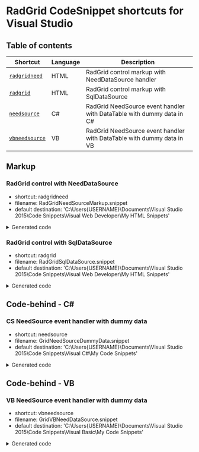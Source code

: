 # RadGrid CodeSnippet shortcuts for Visual Studio

## Table of contents

| Shortcut | Language| Description |
| --- | --- | --- |
| [`radgridneed`](#RadGrid-control-with-NeedDataSource) | HTML | RadGrid control markup with NeedDataSource handler |
| [`radgrid`](#RadGrid-control-with-SqlDataSource) | HTML | RadGrid control markup with SqlDataSource|
| [`needsource`](#CS-NeedSource-event-handler-with-dummy-data) | C# | RadGrid NeedSource event handler with DataTable with dummy data in C# |
| [`vbneedsource`](#VB-NeedSource-event-handler-with-dummy-data) | VB | RadGrid NeedSource event handler with DataTable with dummy data in VB|

## Markup

### RadGrid control with NeedDataSource
- shortcut: radgridneed
- filename: RadGridNeedSourceMarkup.snippet
- default destination: 'C:\Users\{USERNAME}\Documents\Visual Studio 2015\Code Snippets\Visual Web Developer\My HTML Snippets'

<details>
<summary>Generated code</summary>

```html
<telerik:RadGrid ID="RadGrid1" runat="server" AllowPaging="True" CellSpacing="0"
    GridLines="None" Width="800px" OnNeedDataSource="RadGrid1_NeedDataSource">
    <MasterTableView AutoGenerateColumns="False" DataKeyNames="OrderID">
        <Columns>
            <telerik:GridBoundColumn DataField="OrderID" DataType="System.Int32"
                FilterControlAltText="Filter OrderID column" HeaderText="OrderID"
                ReadOnly="True" SortExpression="OrderID" UniqueName="OrderID">
            </telerik:GridBoundColumn>
            <telerik:GridDateTimeColumn DataField="OrderDate" DataType="System.DateTime"
                FilterControlAltText="Filter OrderDate column" HeaderText="OrderDate"
                SortExpression="OrderDate" UniqueName="OrderDate">
            </telerik:GridDateTimeColumn>
            <telerik:GridNumericColumn DataField="Freight" DataType="System.Decimal"
                FilterControlAltText="Filter Freight column" HeaderText="Freight"
                SortExpression="Freight" UniqueName="Freight">
            </telerik:GridNumericColumn>
            <telerik:GridBoundColumn DataField="ShipName"
                FilterControlAltText="Filter ShipName column" HeaderText="ShipName"
                SortExpression="ShipName" UniqueName="ShipName">
            </telerik:GridBoundColumn>
            <telerik:GridBoundColumn DataField="ShipCountry"
                FilterControlAltText="Filter ShipCountry column" HeaderText="ShipCountry"
                SortExpression="ShipCountry" UniqueName="ShipCountry">
            </telerik:GridBoundColumn>
        </Columns>
    </MasterTableView>
</telerik:RadGrid>
```

</details>

### RadGrid control with SqlDataSource
- shortcut: radgrid
- filename: RadGridSqlDataSource.snippet
- default destination: 'C:\Users\{USERNAME}\Documents\Visual Studio 2015\Code Snippets\Visual Web Developer\My HTML Snippets'

<details>
<summary>Generated code</summary>

```html
<telerik:RadGrid ID="RadGrid1" runat="server" AllowPaging="True" CellSpacing="0"
    DataSourceID="SqlDataSource1" GridLines="None" Width="800px">
    <MasterTableView DataSourceID="SqlDataSource1" AutoGenerateColumns="False"
        DataKeyNames="OrderID" >
        <Columns>
            <telerik:GridBoundColumn DataField="OrderID" DataType="System.Int32"
                FilterControlAltText="Filter OrderID column" HeaderText="OrderID"
                ReadOnly="True" SortExpression="OrderID" UniqueName="OrderID">
            </telerik:GridBoundColumn>
            <telerik:GridDateTimeColumn DataField="OrderDate" DataType="System.DateTime"
                FilterControlAltText="Filter OrderDate column" HeaderText="OrderDate"
                SortExpression="OrderDate" UniqueName="OrderDate">
            </telerik:GridDateTimeColumn>
            <telerik:GridNumericColumn DataField="Freight" DataType="System.Decimal"
                FilterControlAltText="Filter Freight column" HeaderText="Freight"
                SortExpression="Freight" UniqueName="Freight">
            </telerik:GridNumericColumn>
            <telerik:GridBoundColumn DataField="ShipName"
                FilterControlAltText="Filter ShipName column" HeaderText="ShipName"
                SortExpression="ShipName" UniqueName="ShipName">
            </telerik:GridBoundColumn>
            <telerik:GridBoundColumn DataField="ShipCountry"
                FilterControlAltText="Filter ShipCountry column" HeaderText="ShipCountry"
                SortExpression="ShipCountry" UniqueName="ShipCountry">
            </telerik:GridBoundColumn>
        </Columns>            
    </MasterTableView>
</telerik:RadGrid>
<asp:SqlDataSource ID="SqlDataSource1" runat="server"
    ConnectionString="<%$ ConnectionStrings:ConnectionString %>"
    SelectCommand="SELECT [OrderID], [OrderDate], [Freight], [ShipName], [ShipCountry] FROM [Orders]"></asp:SqlDataSource>
```

</details>


## Code-behind - C#

### CS NeedSource event handler with dummy data
- shortcut: needsource
- filename: GridNeedSourceDummyData.snippet
- default destination: 'C:\Users\{USERNAME}\Documents\Visual Studio 2015\Code Snippets\Visual C#\My Code Snippets'

<details>
<summary>Generated code</summary>

```cs
protected void RadGrid1_NeedDataSource(object sender, GridNeedDataSourceEventArgs e)
{
    RadGrid1.DataSource = GetGridSource(); 
}
private DataTable GetGridSource()
{
    DataTable dataTable = new DataTable();

    DataColumn column = new DataColumn();
    column.DataType = Type.GetType("System.Int32");
    column.ColumnName = "OrderID";
    dataTable.Columns.Add(column);

    column = new DataColumn();
    column.DataType = Type.GetType("System.DateTime");
    column.ColumnName = "OrderDate";
    dataTable.Columns.Add(column);

    column = new DataColumn();
    column.DataType = Type.GetType("System.Decimal");
    column.ColumnName = "Freight";
    dataTable.Columns.Add(column);

    column = new DataColumn();
    column.DataType = Type.GetType("System.String");
    column.ColumnName = "ShipName";
    dataTable.Columns.Add(column);

    column = new DataColumn();
    column.DataType = Type.GetType("System.String");
    column.ColumnName = "ShipCountry";
    dataTable.Columns.Add(column);

    DataColumn[] PrimaryKeyColumns = new DataColumn[1];
    PrimaryKeyColumns[0] = dataTable.Columns["OrderID"];
    dataTable.PrimaryKey = PrimaryKeyColumns;

    for (int i = 0; i <= 80; i++)
    {
        DataRow row = dataTable.NewRow();
        row["OrderID"] = i + 1;
        row["OrderDate"] = DateTime.Now;
        row["Freight"] = (i + 1) + (i + 1) * 0.1 + (i + 1) * 0.01;
        row["ShipName"] = "Name " + (i + 1);
        row["ShipCountry"] = "Country " + (i + 1);

        dataTable.Rows.Add(row);
    }

    return dataTable;
}
```

</details>

## Code-behind - VB

### VB NeedSource event handler with dummy data 
- shortcut: vbneedsource
- filename: GridVBNeedDataSource.snippet
- default destination: 'C:\Users\{USERNAME}\Documents\Visual Studio 2015\Code Snippets\Visual Basic\My Code Snippets'

<details>
<summary>Generated code</summary>

```vb
Protected Sub RadGrid1_NeedDataSource(sender As Object, e As GridNeedDataSourceEventArgs)
	RadGrid1.DataSource = GetGridSource()
End Sub
Private Function GetGridSource() As DataTable
	Dim dataTable As New DataTable()

	Dim column As New DataColumn()
	column.DataType = Type.[GetType]("System.Int32")
	column.ColumnName = "OrderID"
	dataTable.Columns.Add(column)

	column = New DataColumn()
	column.DataType = Type.[GetType]("System.DateTime")
	column.ColumnName = "OrderDate"
	dataTable.Columns.Add(column)

	column = New DataColumn()
	column.DataType = Type.[GetType]("System.Decimal")
	column.ColumnName = "Freight"
	dataTable.Columns.Add(column)

	column = New DataColumn()
	column.DataType = Type.[GetType]("System.String")
	column.ColumnName = "ShipName"
	dataTable.Columns.Add(column)

	column = New DataColumn()
	column.DataType = Type.[GetType]("System.String")
	column.ColumnName = "ShipCountry"
	dataTable.Columns.Add(column)

	Dim PrimaryKeyColumns As DataColumn() = New DataColumn(0) {}
	PrimaryKeyColumns(0) = dataTable.Columns("OrderID")
	dataTable.PrimaryKey = PrimaryKeyColumns

	For i As Integer = 0 To 80
		Dim row As DataRow = dataTable.NewRow()
		row("OrderID") = i + 1
		row("OrderDate") = DateTime.Now
		row("Freight") = (i + 1) + (i + 1) * 0.1 + (i + 1) * 0.01
		row("ShipName") = "Name " & (i + 1)
		row("ShipCountry") = "Country " & (i + 1)

		dataTable.Rows.Add(row)
	Next

	Return dataTable
End Function
```

</details>
